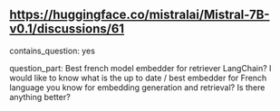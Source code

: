 ## https://huggingface.co/mistralai/Mistral-7B-v0.1/discussions/61

contains_question: yes

question_part: Best french model embedder for retriever LangChain? I would like to know what is the up to date / best embedder for French language you know for embedding generation and retrieval? Is there anything better?